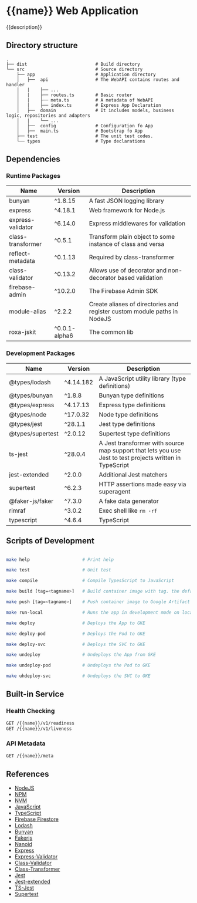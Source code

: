 # {{name}} Web Application

{{description}}

## Directory structure

```
.
├── dist                          # Build directory
└── src                           # Source directory
    ├── app                       # Application directory
    │   ├──  api                  # The WebAPI contains routes and handler
    │   |    ├── ...              
    │   |    ├── routes.ts        # Basic router
    │   |    ├── meta.ts          # A metadata of WebAPI
    │   |    ├── index.ts         # Express App Declaration         
    │   ├──  domain               # It includes models, business logic, repositories and adapters
    │   |    └── ...    
    │   ├──  config               # Configuration fo App
    │   ├──  main.ts              # Bootstrap fo App        
    ├── test                      # The unit test codes.              
    └── types                     # Type declarations
```

## Dependencies

### Runtime Packages

| Name | Version | Description |
| --- | --- | --- |
| bunyan | ^1.8.15 | A fast JSON logging library |
| express | ^4.18.1 | Web framework for Node.js |
| express-validator | ^6.14.0 | Express middlewares for validation |
| class-transformer | ^0.5.1 | Transform plain object to some instance of class and versa |
| reflect-metadata | ^0.1.13 | Required by class-transformer |
| class-validator | ^0.13.2 | Allows use of decorator and non-decorator based validation |
| firebase-admin | ^10.2.0 | The Firebase Admin SDK |
| module-alias | ^2.2.2 | Create aliases of directories and register custom module paths in NodeJS |
| roxa-jskit | ^0.0.1-alpha6 | The common lib |

### Development Packages

| Name | Version | Description |
| --- | --- | --- |
| @types/lodash | ^4.14.182 | A JavaScript utility library (type definitions)|
| @types/bunyan | ^1.8.8 | Bunyan type definitions |
| @types/express | ^4.17.13 | Express type definitions |
| @types/node | ^17.0.32 | Node type definitions |
| @types/jest | ^28.1.1 | Jest type definitions |
| @types/supertest | ^2.0.12 | Supertest type definitions |
| ts-jest | ^28.0.4 | A Jest transformer with source map support that lets you use Jest to test projects written in TypeScript |
| jest-extended | ^2.0.0 | Additional Jest matchers |
| supertest | ^6.2.3 | HTTP assertions made easy via superagent |
| @faker-js/faker | ^7.3.0 | A fake data generator |
| rimraf | ^3.0.2 | Exec shell like `rm -rf` |
| typescript | ^4.6.4 | TypeScript |

## Scripts of Development

```bash

make help                    # Print help

make test                    # Unit test

make compile                 # Compile TypesScript to JavaScript

make build [tag=<tagname>]   # Build container image with tag. the default tag is latest

make push [tag=<tagname>]    # Push container image to Google Artifact Regstry. the default tag is latest

make run-local               # Runs the app in development mode on local

make deploy                  # Deploys the App to GKE

make deploy-pod              # Deploys the Pod to GKE

make deploy-svc              # Deploys the SVC to GKE

make undeploy                # Undeploys the App from GKE

make undeploy-pod            # Undeploys the Pod to GKE

make uhdeploy-svc            # Undeploys the SVC to GKE

```

## Built-in Service

### Health Checking

```bash
GET /{{name}}/v1/readiness
GET /{{name}}/v1/liveness
```

### API Metadata

```bash
GET /{{name}}/meta
```


## References

* [NodeJS](https://nodejs.org/en/)
* [NPM](https://www.npmjs.com/)
* [NVM](https://github.com/nvm-sh/nvm)
* [JavaScript](https://developer.mozilla.org/en-US/docs/Web/JavaScript)
* [TypeScript](https://www.typescriptlang.org/docs/)
* [Firebase Firestore](https://firebase.google.com/docs/firestore)
* [Lodash](https://lodash.com/)
* [Bunyan](https://github.com/trentm/node-bunyan)
* [Fakerjs](https://github.com/faker-js/faker)
* [Nanoid](https://github.com/ai/nanoid)
* [Express](https://expressjs.com/)
* [Express-Validator](https://express-validator.github.io/docs/)
* [Class-Validator](https://github.com/typestack/class-validator)
* [Class-Transformer](https://github.com/typestack/class-transformer)
* [Jest](https://jestjs.io/)
* [Jest-extended](https://github.com/jest-community/jest-extended#readme)
* [TS-Jest](https://kulshekhar.github.io/ts-jest/)
* [Supertest](https://github.com/visionmedia/supertest#readme)